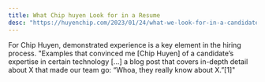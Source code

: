 ```yaml
---
title: What Chip huyen Look for in a Resume
desc: "https://huyenchip.com/2023/01/24/what-we-look-for-in-a-candidate.html"
---
```


For Chip Huyen, demonstrated experience is a key element in the hiring process.
"Examples that convinced me [Chip Huyen] of a candidate’s expertise in certain
technology [...] a blog post that covers in-depth detail about X that made our
team go: “Whoa, they really know about X.”[1]"

[^1]: https://huyenchip.com/2023/01/24/what-we-look-for-in-a-candidate.html
